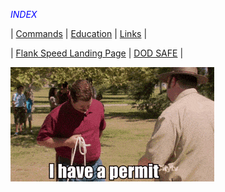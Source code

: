 <link rel="stylesheet" href="dark-theme.css">

<span style="color: blue;">_INDEX_</span>

| [Commands](./commands.md) | [Education](./education.md) | [Links](./links.md) |

| [Flank Speed Landing Page](https://portal.apps.mil/) | [DOD SAFE](https://safe.apps.mil/) |


![ALT TEXT](<./images/iDoWhatIWant.gif>)


